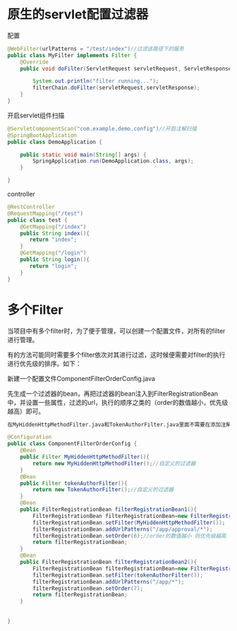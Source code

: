 # 原生的servlet配置过滤器

配置

```java
@WebFilter(urlPatterns = "/test/index")//过滤该路径下的服务
public class MyFilter implements Filter {
    @Override
    public void doFilter(ServletRequest servletRequest, ServletResponse servletResponse, FilterChain filterChain) throws IOException, ServletException {

        System.out.println("filter running...");
        filterChain.doFilter(servletRequest,servletResponse);
    }
}
```

开启servlet组件扫描

```java
@ServletComponentScan("com.example.demo.config")//开启注解扫描
@SpringBootApplication
public class DemoApplication {

    public static void main(String[] args) {
        SpringApplication.run(DemoApplication.class, args);
    }

}
```

controller

```java
@RestController
@RequestMapping("/test")
public class test {
    @GetMapping("/index")
    public String index(){
       return "index";
    }
    @GetMapping("/login")
    public String login(){
       return "login";
    }
}
```

# 多个Filter

当项目中有多个filter时，为了便于管理，可以创建一个配置文件，对所有的filter进行管理。

有的方法可能同时需要多个filter依次对其进行过滤，这时候便需要对filter的执行进行优先级的排序。如下：

新建一个配置文件ComponentFilterOrderConfig.java

先生成一个过滤器的bean，再把过滤器的bean注入到FilterRegistrationBean中，并设置一些属性，过滤的url，执行的顺序之类的（order的数值越小，优先级越高）即可。

```markdown
在MyHiddenHttpMethodFilter.java和TokenAuthorFilter.java里面不需要在添加注解@WebFilter(urlPatterns={})或@Configuration @Component等注解
```



```java
@Configuration
public class ComponentFilterOrderConfig {
	@Bean
	public Filter MyHiddenHttpMethodFilter(){
		return new MyHiddenHttpMethodFilter();//自定义的过滤器
	}
	@Bean
	public Filter tokenAuthorFilter(){
		return new TokenAuthorFilter();//自定义的过滤器
	}
	@Bean
	public FilterRegistrationBean filterRegistrationBean1(){
		FilterRegistrationBean filterRegistrationBean=new FilterRegistrationBean();
		filterRegistrationBean.setFilter(MyHiddenHttpMethodFilter());
		filterRegistrationBean.addUrlPatterns("/app/approval/*");
		filterRegistrationBean.setOrder(6);//order的数值越小 则优先级越高
		return filterRegistrationBean;
	}
	@Bean
	public FilterRegistrationBean filterRegistrationBean2(){
		FilterRegistrationBean filterRegistrationBean=new FilterRegistrationBean();
		filterRegistrationBean.setFilter(tokenAuthorFilter());
		filterRegistrationBean.addUrlPatterns("/app/*");
		filterRegistrationBean.setOrder(7);
		return filterRegistrationBean;
	}
 
 
}
```

